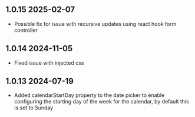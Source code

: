 ## 1.0.15 2025-02-07

- Possible fix for issue with recursive updates using react hook form controller

## 1.0.14 2024-11-05

- Fixed issue with injected css

## 1.0.13 2024-07-19

- Added calendarStartDay property to the date picker to enable configuring the starting day of the week for the calendar, by default this is set to Sunday
